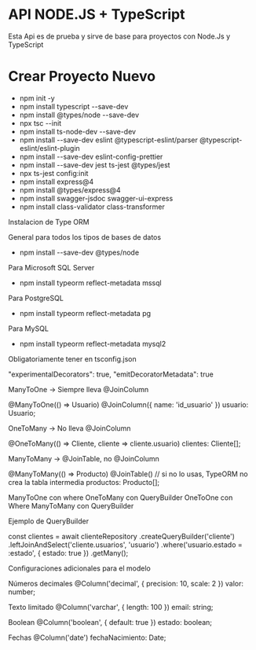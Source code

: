 # API NODE.JS + TypeScript

Esta Api es de prueba y sirve de base para proyectos con Node.Js y TypeScript

# Crear Proyecto Nuevo

-  npm init -y
-  npm install typescript --save-dev
-  npm install @types/node --save-dev
-  npx tsc --init
-  npm install ts-node-dev --save-dev
-  npm install --save-dev eslint @typescript-eslint/parser @typescript-eslint/eslint-plugin
-  npm install --save-dev eslint-config-prettier
-  npm install --save-dev jest ts-jest @types/jest
-  npx ts-jest config:init
-  npm install express@4
-  npm install @types/express@4
-  npm install swagger-jsdoc swagger-ui-express
-  npm install class-validator class-transformer


Instalacion de Type ORM

General para todos los tipos de bases de datos

-  npm install --save-dev @types/node

Para Microsoft SQL Server
-  npm install typeorm reflect-metadata mssql

Para PostgreSQL
-  npm install typeorm reflect-metadata pg

Para MySQL

-  npm install typeorm reflect-metadata mysql2

Obligatoriamente tener en tsconfig.json

"experimentalDecorators": true,
"emitDecoratorMetadata": true


ManyToOne → Siempre lleva @JoinColumn

@ManyToOne(() => Usuario)
@JoinColumn({ name: 'id_usuario' })
usuario: Usuario;

OneToMany → No lleva @JoinColumn

@OneToMany(() => Cliente, cliente => cliente.usuario)
clientes: Cliente[];

ManyToMany → @JoinTable, no @JoinColumn

@ManyToMany(() => Producto)
@JoinTable() // si no lo usas, TypeORM no crea la tabla intermedia
productos: Producto[];


ManyToOne con where
OneToMany con QueryBuilder
OneToOne con Where
ManyToMany con QueryBuilder

Ejemplo de QueryBuilder

const clientes = await clienteRepository
  .createQueryBuilder('cliente')
  .leftJoinAndSelect('cliente.usuarios', 'usuario')
  .where('usuario.estado = :estado', { estado: true })
  .getMany();

  Configuraciones adicionales para el modelo


Números decimales
@Column('decimal', { precision: 10, scale: 2 })
valor: number;

Texto limitado
@Column('varchar', { length: 100 })
email: string;

Boolean
@Column('boolean', { default: true })
estado: boolean;

Fechas
@Column('date')
fechaNacimiento: Date;